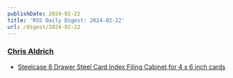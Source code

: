 ```yaml
---
publishDate: 2024-02-22
title: 'RSS Daily Digest: 2024-02-22'
url: /digest/2024-02-22
---
```


### [Chris Aldrich](https://boffosocko.com/)

  * [Steelcase 8 Drawer Steel Card Index Filing Cabinet for 4 x 6 inch cards](https://boffosocko.com/2024/02/21/steelcase-8-drawer-steel-card-index-filing-cabinet-for-4-x-6-inch-cards/)
  
